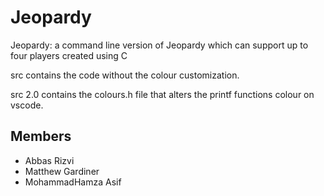 # Jeopardy
Jeopardy: a command line version of Jeopardy which can support up to four players created using C

src contains the code without the colour customization.

src 2.0 contains the colours.h file that alters the printf functions colour on vscode.

## Members
- Abbas Rizvi
- Matthew Gardiner
- MohammadHamza Asif
